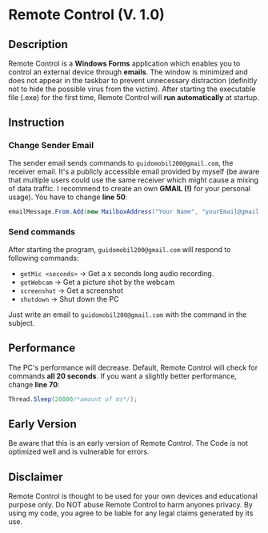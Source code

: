 # **Remote Control** (V. 1.0)
## **Description**
Remote Control is a **Windows Forms** application which enables you to control an external device through **emails**. The window is minimized and does not appear in the taskbar to prevent unnecessary distraction (definitly not to hide the possible virus from the victim). After starting the executable file (.exe) for the first time, Remote Control will **run automatically** at startup.
## **Instruction**
### **Change Sender Email**
The sender email sends commands to `guidomobil200@gmail.com`, the receiver email. It's a publicly accessible email provided by myself (be aware that multiple users could use the same receiver which might cause a mixing of data traffic. I recommend to create an own **GMAIL (!)** for your personal usage). You have to change **line 50**:
```cs
emailMessage.From.Add(new MailboxAddress("Your Name", "yourEmail@gmail.com"));
```

### **Send commands**
After starting the program, `guidomobil200@gmail.com` will respond to following commands:
- `getMic <seconds>` -> Get a x seconds long audio recording.
- `getWebcam` -> Get a picture shot by the webcam
- `screenshot` -> Get a screenshot
- `shutdown` -> Shut down the PC
<!---->
Just write an email to `guidomobil200@gmail.com` with the command in the subject.

## **Performance**
The PC's performance will decrease. Default, Remote Control will check for commands **all 20 seconds**. If you want a slightly better performance, change **line 70**:
```cs
Thread.Sleep(20000/*amount of ms*/);
```


## **Early Version**
Be aware that this is an early version of Remote Control. The Code is not optimized well and is vulnerable for errors.

## **Disclaimer**
Remote Control is thought to be used for your own devices and educational purpose only. Do NOT abuse Remote Control to harm anyones privacy. By using my code, you agree to be liable for any legal claims generated by its use.
